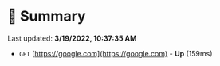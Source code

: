 # 📖 Summary
Last updated: **3/19/2022, 10:37:35 AM**

- `GET` [https://google.com](https://google.com) - **Up** (159ms)
